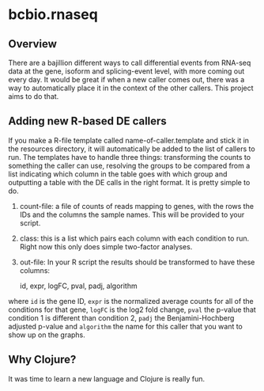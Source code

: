 # bcbio.rnaseq

## Overview
There are a bajillion different ways to call differential events from RNA-seq
data at the gene, isoform and splicing-event level, with more coming out
every day. It would be great if when a new caller comes out, there was
a way to automatically place it in the context of the other callers. This
project aims to do that.

## Adding new R-based DE callers
If you make a R-file template called name-of-caller.template and stick
it in the resources directory, it will automatically be added to the
list of callers to run. The templates have to handle three things:
transforming the counts to something the caller can use, resolving the
groups to be compared from a list indicating which column in the table
goes with which group and outputting a table with the DE calls in the
right format. It is pretty simple to do.

1) count-file: a file of counts of reads mapping to genes, with the rows the IDs
and the columns the sample names. This will be provided to your script.
2) class: this is a list which pairs each column with each condition to run.
Right now this only does simple two-factor analyses.
3) out-file: In your R script the results should be transformed to have these columns:

    id, expr, logFC, pval, padj, algorithm

where ``id`` is the gene ID, ``expr`` is the normalized average counts
for all of the conditions for that gene, ``logFC`` is the log2 fold
change, ``pval`` the p-value that condition 1 is different than
condition 2, ``padj`` the Benjamini-Hochberg adjusted p-value and
``algorithm`` the name for this caller that you want to show up on the
graphs.

## Why Clojure?
It was time to learn a new language and Clojure is really fun.
